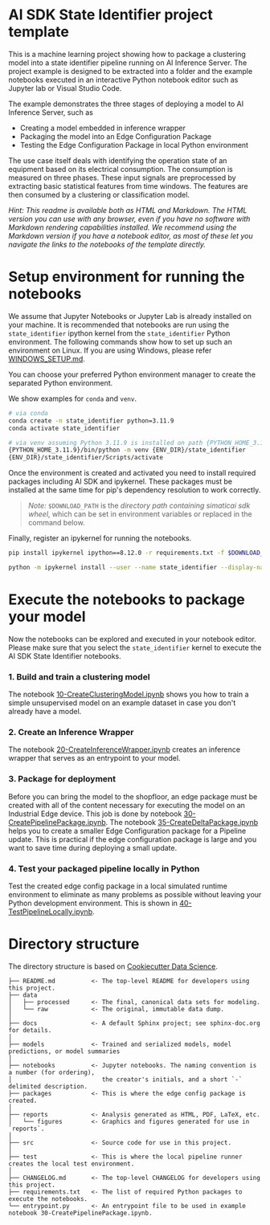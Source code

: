<!-- Copyright (C) Siemens AG 2021. All Rights Reserved. -->

# AI SDK State Identifier project template

This is a machine learning project showing how to package a clustering model into a state identifier pipeline running on AI Inference Server.
The project example is designed to be extracted into a folder and the example notebooks executed in an interactive Python notebook editor such as Jupyter lab or Visual Studio Code.

The example demonstrates the three stages of deploying a model to AI Inference Server, such as

- Creating a model embedded in inference wrapper
- Packaging the model into an Edge Configuration Package
- Testing the Edge Configuration Package in local Python environment

The use case itself deals with identifying the operation state of an equipment based on its electrical consumption. The consumption is measured on three phases. These input signals are preprocessed by extracting basic statistical features from time windows. The features are then consumed by a clustering or classification model.

_Hint: This readme is available both as HTML and Markdown. The HTML version you can use with any browser, even if you have no software with Markdown rendering capabilities installed. We recommend using the Markdown version if you have a notebook editor, as most of these let you navigate the links to the notebooks of the template directly._

# Setup environment for running the notebooks

We assume that Jupyter Notebooks or Jupyter Lab is already installed on your machine.
It is recommended that notebooks are run using the `state_identifier` ipython kernel from the `state_identifier` Python environment.
The following commands show how to set up such an environment on Linux.
If you are using Windows, please refer [WINDOWS_SETUP.md](docs/WINDOWS_SETUP.md).

You can choose your preferred Python environment manager to create the separated Python environment.

We show examples for `conda` and `venv`.

```bash
# via conda
conda create -n state_identifier python=3.11.9
conda activate state_identifier
```

```bash
# via venv assuming Python 3.11.9 is installed on path {PYTHON_HOME_3.11.9}
{PYTHON_HOME_3.11.9}/bin/python -m venv {ENV_DIR}/state_identifier
{ENV_DIR}/state_identifier/Scripts/activate
```

Once the environment is created and activated you need to install required packages including AI SDK and ipykernel.
These packages must be installed at the same time for pip's dependency resolution to work correctly.

> _Note:_ `$DOWNLOAD_PATH` is the _directory path containing simaticai sdk wheel_, which can be set in environment variables or replaced in the command below.

Finally, register an ipykernel for running the notebooks.

```bash
pip install ipykernel ipython==8.12.0 -r requirements.txt -f $DOWNLOAD_PATH

python -m ipykernel install --user --name state_identifier --display-name "Python (state_identifier)"
```

# Execute the notebooks to package your model

Now the notebooks can be explored and executed in your notebook editor.
Please make sure that you select the `state_identifier` kernel to execute the AI SDK State Identifier notebooks.

### 1. Build and train a clustering model

The notebook [10-CreateClusteringModel.ipynb](notebooks/10-CreateClusteringModel.ipynb) shows you how to train a simple unsupervised model on an example dataset in case you don't already have a model.

### 2. Create an Inference Wrapper

The notebook [20-CreateInferenceWrapper.ipynb](notebooks/20-CreateInferenceWrapper.ipynb) creates an inference wrapper that serves as an entrypoint to your model.

### 3. Package for deployment

Before you can bring the model to the shopfloor, an edge package must be created with all of the content necessary for executing the model on an Industrial Edge device. This job is done by notebook [30-CreatePipelinePackage.ipynb](notebooks/30-CreatePipelinePackage.ipynb).
The notebook [35-CreateDeltaPackage.ipynb](notebooks/35-CreateDeltaPackage.ipynb) helps you to create a smaller Edge Configuration package for a Pipeline update. This is practical if the edge configuration package is large and you want to save time during deploying a small update.

### 4. Test your packaged pipeline locally in Python

Test the created edge config package in a local simulated runtime environment to eliminate as many problems as possible without leaving your Python development environment. This is shown in [40-TestPipelineLocally.ipynb](notebooks/40-TestPipelineLocally.ipynb).

# Directory structure

The directory structure is based on [Cookiecutter Data Science](https://drivendata.github.io/cookiecutter-data-science/).

```text
├── README.md          <- The top-level README for developers using this project.
├── data
│   ├── processed      <- The final, canonical data sets for modeling.
│   └── raw            <- The original, immutable data dump.
│
├── docs               <- A default Sphinx project; see sphinx-doc.org for details.
│
├── models             <- Trained and serialized models, model predictions, or model summaries
│
├── notebooks          <- Jupyter notebooks. The naming convention is a number (for ordering),
│                         the creator's initials, and a short `-` delimited description.
├── packages           <- This is where the edge config package is created.
│
├── reports            <- Analysis generated as HTML, PDF, LaTeX, etc.
│   └── figures        <- Graphics and figures generated for use in `reports`.
│
├── src                <- Source code for use in this project.
│
├── test               <- This is where the local pipeline runner creates the local test environment.
│
├── CHANGELOG.md       <- The top-level CHANGELOG for developers using this project.
├── requirements.txt   <- The list of required Python packages to execute the notebooks.
└── entrypoint.py      <- An entrypoint file to be used in example notebook 30-CreatePipelinePackage.ipynb.
```
